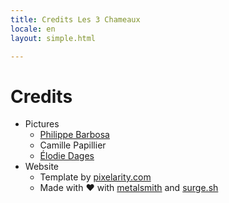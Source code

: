 ```yaml
---
title: Credits Les 3 Chameaux
locale: en
layout: simple.html

---
```



<h1>Credits</h1>

 - Pictures
    - [Philippe Barbosa](http://philippebarbosa.com)
    - Camille Papillier
    - [Élodie Dages](elodiedages.com)
 - Website
    - Template by [pixelarity.com](http://pixelarity.com)
    - Made with ❤ with [metalsmith](http://metalsmith.io) and [surge.sh](surge.sh)

